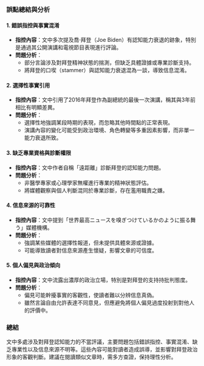 ### 誤點總結與分析

#### 1. **錯誤指控與事實混淆**
   - **指控內容**：文中多次提及喬·拜登（Joe Biden）有認知能力衰退的跡象，特別是通過其公開演講和電視節目表現進行評論。
   - **問題分析**：
     - 部分言論涉及對拜登精神狀態的揣測，但缺乏具體證據或專業診斷支持。
     - 將拜登的口喫（stammer）與認知能力衰退混為一談，導致信息混淆。

#### 2. **選擇性事實引用**
   - **指控內容**：文中引用了2016年拜登作為副總統的最後一次演講，稱其與3年前相比有明顯差異。
   - **問題分析**：
     - 選擇性地強調某段時期的表現，而忽略其他時間點的正常表現。
     - 演講內容的變化可能受到政治環境、角色轉變等多重因素影響，而非單一能力衰退所致。

#### 3. **缺乏專業資格與診斷權限**
   - **指控內容**：文中作者自稱「遠距離」診斷拜登的認知能力問題。
   - **問題分析**：
     - 非醫學專家或心理學家無權進行專業的精神狀態評估。
     - 將媒體觀察與個人判斷混同於專業診斷，存在濫用職責之嫌。

#### 4. **信息來源的可靠性**
   - **指控內容**：文中提到「世界最高ニュースを嗅ぎつけているかのように振る舞う」媒體機構。
   - **問題分析**：
     - 強調某些媒體的選擇性報道，但未提供具體來源或證據。
     - 可能導致讀者對信息來源產生懷疑，影響文章的可信度。

#### 5. **個人偏見與政治傾向**
   - **指控內容**：文中流露出濃厚的政治立場，特別是對拜登的支持持批判態度。
   - **問題分析**：
     - 偏見可能幹擾事實的客觀性，使讀者難以分辨信息真偽。
     - 雖然言論自由允許表達不同意見，但應避免將個人偏見過度投射到對他人的評價中。

### 總結
文中多處涉及對拜登認知能力的不當評議，主要問題包括錯誤指控、事實混淆、缺乏專業性以及信息來源不明等。這些內容可能對讀者造成誤導，並影響對拜登政治形象的客觀判斷。建議在閱讀類似文章時，需多方查證，保持理性分析。